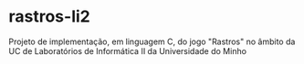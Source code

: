 # rastros-li2
Projeto de implementação, em linguagem C, do jogo "Rastros" no âmbito da UC de Laboratórios de Informática II da Universidade do Minho
